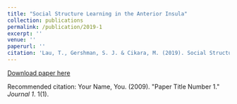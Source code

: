 ```yaml
---
title: "Social Structure Learning in the Anterior Insula"
collection: publications
permalink: /publication/2019-1
excerpt: ''
venue: ''
paperurl: ''
citation: 'Lau, T., Gershman, S. J. & Cikara, M. (2019). Social Structure Learning in the Anterior Insula. <i>PsyArxiv</i>.'
---
```


[Download paper here](http://tlau1860.github.io/files/LauPouncyGershmanCikara2018.pdf)

Recommended citation: Your Name, You. (2009). "Paper Title Number 1." <i>Journal 1</i>. 1(1).
